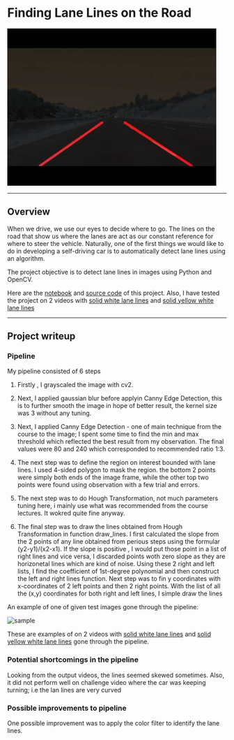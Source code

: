 # **Finding Lane Lines on the Road** 

<img src="../img/finding-lane-lines.jpg" width="480" alt="Combined Image" />

---
Overview
---

When we drive, we use our eyes to decide where to go. The lines on the road that show us where the lanes are act as our constant reference for where to steer the vehicle.  Naturally, one of the first things we would like to do in developing a self-driving car is to automatically detect lane lines using an algorithm.

The project objective is to detect lane lines in images using Python and OpenCV. 

Here are the [notebook](http://nbviewer.jupyter.org/gist/tranlyvu/df59fa9ea4a18f373947ca5c04bec801) and [source code](https://github.com/tranlyvu/autonomous-vehicle-projects/blob/master/Finding%20Lane%20Lines/src/finding_lane_lines.py) of this project. Also, I have tested the project on 2 videos with [solid white lane lines](https://youtu.be/8O3j7ffj7MA) and [solid yellow white lane lines](https://youtu.be/vHA4nryV8QI)

---
Project writeup 
---

### Pipeline

My pipeline consisted of 6 steps

1. Firstly , I grayscaled the image with cv2.

2. Next, I applied gaussian blur before applyin Canny Edge Detection, this is to further smooth the image in hope of better result, the kernel size was 3 without any tuning.

3. Next, I applied Canny Edge Detection - one of main technique from the course to the image; I spent some time to find the min and max threshold which reflected the best result from my observation. The final values were 80 and 240 which corresponded to recommended ratio 1:3.

4. The next step was to define the region on interest bounded with lane lines. I used 4-sided polygon to mask the region. the bottom 2 points were simply both ends of the image frame, while the other top two points were found using observation with a few trial and errors.

5. The next step was to do Hough Transformation, not much parameters tuning here, i mainly use what was recommended from the course lectures. It wokred quite fine anyway.

6. The final step was to draw the lines obtained from Hough Transformation in function draw_lines. I first calculated the slope from the 2 points of any line obtained from perious steps using the formular (y2-y1)/(x2-x1). If the slope is positive , I would put those point in a list of right lines and vice versa, I discarded points woth zero slope as they are horizonetal lines which are kind of noise. Using these 2 right and left lists, I find the coefficient of 1st-degree polynomial and then construct the left and right lines function. Next step was to fin y coordinates with x-coordinates of 2 left points and then 2 right points. With the list of all the (x,y) coordinates for both right and left lines, I simple draw the lines


An example of one of given test images gone through the pipeline:

![sample](https://github.com/tranlyvu/autonomous-vehicle-projects/blob/master/Finding%20Lane%20Lines/test_images_output/solidWhiteRightOutput.jpg)

These are examples of on 2 videos with [solid white lane lines](https://youtu.be/8O3j7ffj7MA) and [solid yellow white lane lines](https://youtu.be/vHA4nryV8QI) gone through the pipeline.


### Potential shortcomings in the pipeline

Looking from the output videos, the lines seemed skewed sometimes. Also, it did not perform well on challenge video where the car was keeping turning; i.e the lan lines are very curved


### Possible improvements to pipeline

One possible improvement was to apply the color filter to identify the lane lines.


